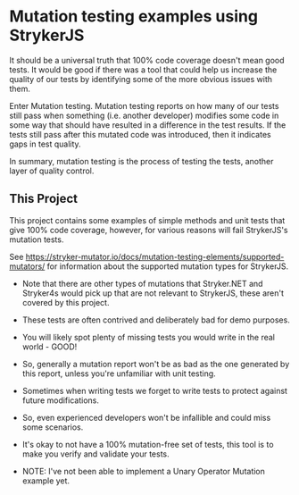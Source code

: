 # Mutation testing examples using StrykerJS

It should be a universal truth that 100% code coverage doesn't mean good tests. It would be good if there was a tool that could help us increase the quality of our tests by identifying some of the more obvious issues with them.

Enter Mutation testing. Mutation testing reports on how many of our tests still pass when something (i.e. another developer) modifies some code in some way that should have resulted in a difference in the test results. If the tests still pass after this mutated code was introduced, then it indicates gaps in test quality.

In summary, mutation testing is the process of testing the tests, another layer of quality control.

## This Project

This project contains some examples of simple methods and unit tests that give 100% code coverage, however, for various reasons will fail StrykerJS's mutation tests.

See https://stryker-mutator.io/docs/mutation-testing-elements/supported-mutators/ for information about the supported mutation types for StrykerJS.

- Note that there are other types of mutations that Stryker.NET and Stryker4s would pick up that are not relevant to StrykerJS, these aren't covered by this project.
- These tests are often contrived and deliberately bad for demo purposes.
- You will likely spot plenty of missing tests you would write in the real world - GOOD!
- So, generally a mutation report won't be as bad as the one generated by this report, unless you're unfamiliar with unit testing.
- Sometimes when writing tests we forget to write tests to protect against future modifications.
- So, even experienced developers won't be infallible and could miss some scenarios.
- It's okay to not have a 100% mutation-free set of tests, this tool is to make you verify and validate your tests.

- NOTE: I've not been able to implement a Unary Operator Mutation example yet.
